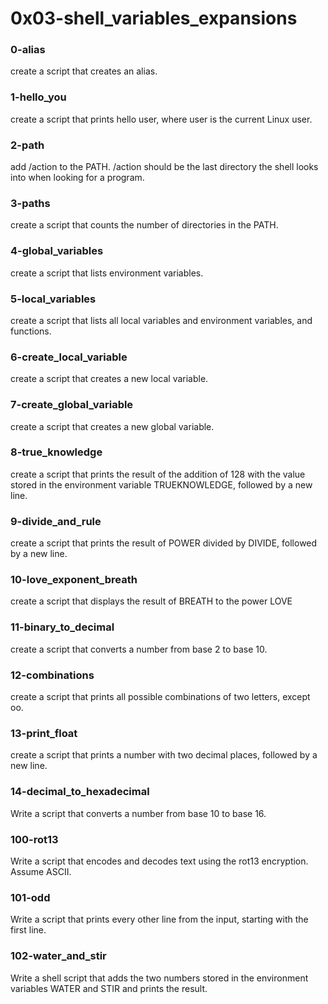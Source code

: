 # 0x03-shell_variables_expansions

### 0-alias
create a script that creates an alias.

### 1-hello_you
create a script that prints hello user, where user is the current Linux user.

### 2-path
add /action to the PATH. /action should be the last directory the shell looks into when looking for a program.

### 3-paths
create a script that counts the number of directories in the PATH.

### 4-global_variables
create a script that lists environment variables.

### 5-local_variables
create a script that lists all local variables and environment variables, and functions.

### 6-create_local_variable
create a script that creates a new local variable.

### 7-create_global_variable
create a script that creates a new global variable.

### 8-true_knowledge
create a script that prints the result of the addition of 128 with the value stored in the environment variable TRUEKNOWLEDGE, followed by a new line.

### 9-divide_and_rule
create a script that prints the result of POWER divided by DIVIDE, followed by a new line.

### 10-love_exponent_breath
create a script that displays the result of BREATH to the power LOVE

### 11-binary_to_decimal
create a script that converts a number from base 2 to base 10.

### 12-combinations
create a script that prints all possible combinations of two letters, except oo.

### 13-print_float
create a script that prints a number with two decimal places, followed by a new line.

### 14-decimal_to_hexadecimal
Write a script that converts a number from base 10 to base 16.

### 100-rot13
Write a script that encodes and decodes text using the rot13 encryption. Assume ASCII.

### 101-odd
Write a script that prints every other line from the input, starting with the first line.

### 102-water_and_stir
Write a shell script that adds the two numbers stored in the environment variables WATER and STIR and prints the result.

